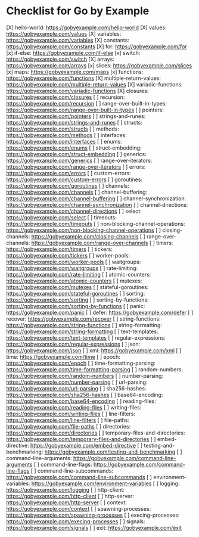 # Checklist for Go by Example

[X] hello-world: https://gobyexample.com/hello-world
[X] values: https://gobyexample.com/values
[X] variables: https://gobyexample.com/variables
[X] constants: https://gobyexample.com/constants
[X] for: https://gobyexample.com/for
[x] if-else: https://gobyexample.com/if-else
[x] switch: https://gobyexample.com/switch
[X] arrays: https://gobyexample.com/arrays
[x] slices: https://gobyexample.com/slices
[x] maps: https://gobyexample.com/maps
[x] functions: https://gobyexample.com/functions
[X] multiple-return-values: https://gobyexample.com/multiple-return-values
[X] variadic-functions: https://gobyexample.com/variadic-functions
[X] closures: https://gobyexample.com/closures
[ ] recursion: https://gobyexample.com/recursion
[ ] range-over-built-in-types: https://gobyexample.com/range-over-built-in-types
[ ] pointers: https://gobyexample.com/pointers
[ ] strings-and-runes: https://gobyexample.com/strings-and-runes
[ ] structs: https://gobyexample.com/structs
[ ] methods: https://gobyexample.com/methods
[ ] interfaces: https://gobyexample.com/interfaces
[ ] enums: https://gobyexample.com/enums
[ ] struct-embedding: https://gobyexample.com/struct-embedding
[ ] generics: https://gobyexample.com/generics
[ ] range-over-iterators: https://gobyexample.com/range-over-iterators
[ ] errors: https://gobyexample.com/errors
[ ] custom-errors: https://gobyexample.com/custom-errors
[ ] goroutines: https://gobyexample.com/goroutines
[ ] channels: https://gobyexample.com/channels
[ ] channel-buffering: https://gobyexample.com/channel-buffering
[ ] channel-synchronization: https://gobyexample.com/channel-synchronization
[ ] channel-directions: https://gobyexample.com/channel-directions
[ ] select: https://gobyexample.com/select
[ ] timeouts: https://gobyexample.com/timeouts
[ ] non-blocking-channel-operations: https://gobyexample.com/non-blocking-channel-operations
[ ] closing-channels: https://gobyexample.com/closing-channels
[ ] range-over-channels: https://gobyexample.com/range-over-channels
[ ] timers: https://gobyexample.com/timers
[ ] tickers: https://gobyexample.com/tickers
[ ] worker-pools: https://gobyexample.com/worker-pools
[ ] waitgroups: https://gobyexample.com/waitgroups
[ ] rate-limiting: https://gobyexample.com/rate-limiting
[ ] atomic-counters: https://gobyexample.com/atomic-counters
[ ] mutexes: https://gobyexample.com/mutexes
[ ] stateful-goroutines: https://gobyexample.com/stateful-goroutines
[ ] sorting: https://gobyexample.com/sorting
[ ] sorting-by-functions: https://gobyexample.com/sorting-by-functions
[ ] panic: https://gobyexample.com/panic
[ ] defer: https://gobyexample.com/defer
[ ] recover: https://gobyexample.com/recover
[ ] string-functions: https://gobyexample.com/string-functions
[ ] string-formatting: https://gobyexample.com/string-formatting
[ ] text-templates: https://gobyexample.com/text-templates
[ ] regular-expressions: https://gobyexample.com/regular-expressions
[ ] json: https://gobyexample.com/json
[ ] xml: https://gobyexample.com/xml
[ ] time: https://gobyexample.com/time
[ ] epoch: https://gobyexample.com/epoch
[ ] time-formatting-parsing: https://gobyexample.com/time-formatting-parsing
[ ] random-numbers: https://gobyexample.com/random-numbers
[ ] number-parsing: https://gobyexample.com/number-parsing
[ ] url-parsing: https://gobyexample.com/url-parsing
[ ] sha256-hashes: https://gobyexample.com/sha256-hashes
[ ] base64-encoding: https://gobyexample.com/base64-encoding
[ ] reading-files: https://gobyexample.com/reading-files
[ ] writing-files: https://gobyexample.com/writing-files
[ ] line-filters: https://gobyexample.com/line-filters
[ ] file-paths: https://gobyexample.com/file-paths
[ ] directories: https://gobyexample.com/directories
[ ] temporary-files-and-directories: https://gobyexample.com/temporary-files-and-directories
[ ] embed-directive: https://gobyexample.com/embed-directive
[ ] testing-and-benchmarking: https://gobyexample.com/testing-and-benchmarking
[ ] command-line-arguments: https://gobyexample.com/command-line-arguments
[ ] command-line-flags: https://gobyexample.com/command-line-flags
[ ] command-line-subcommands: https://gobyexample.com/command-line-subcommands
[ ] environment-variables: https://gobyexample.com/environment-variables
[ ] logging: https://gobyexample.com/logging
[ ] http-client: https://gobyexample.com/http-client
[ ] http-server: https://gobyexample.com/http-server
[ ] context: https://gobyexample.com/context
[ ] spawning-processes: https://gobyexample.com/spawning-processes
[ ] execing-processes: https://gobyexample.com/execing-processes
[ ] signals: https://gobyexample.com/signals
[ ] exit: https://gobyexample.com/exit